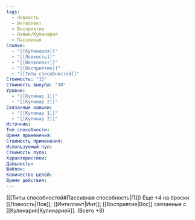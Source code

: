 ```yaml
---
tags:
  - Ловкость
  - Интеллект
  - Восприятие
  - Навык/Кулинария
  - Пассивная
Ссылки:
  - "[[Кулинария]]"
  - "[[Ловкость]]"
  - "[[Интеллект]]"
  - "[[Восприятие]]"
  - "[[Типы способностей]]"
Стоимость: "15"
Стоимость выкупа: "30"
Уровни:
  - "[[Кулинар 1]]"
  - "[[Кулинар 2]]"
Связанные навыки:
  - "[[Кулинар 1]]"
  - "[[Кулинар 2]]"
Источник:
Тип способности:
Время применения:
Стоимость применения:
Используемый пул:
Стоимость пула:
Характеристики:
Дальность:
Шаблон:
Количество целей:
Время действия:
---
```

([[Типы способностей#Пассивная способность|П]]) Еще +4 на броски [[Ловкость|Лов]]; [[Интеллект|Инт]]; [[Восприятие|Вос]] связанные с [[Кулинария|Кулинарией]]. (Всего +8)